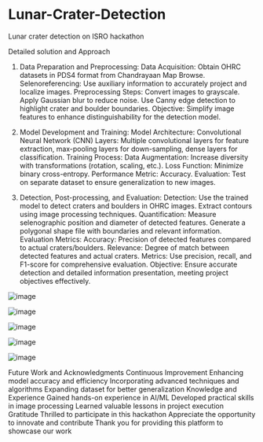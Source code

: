 # Lunar-Crater-Detection
Lunar crater detection on ISRO hackathon



Detailed solution and Approach 
1. Data Preparation and Preprocessing:
Data Acquisition: Obtain OHRC datasets in PDS4 format from Chandrayaan Map Browse.
Selenoreferencing: Use auxiliary information to accurately project and localize images.
Preprocessing Steps:
Convert images to grayscale.
Apply Gaussian blur to reduce noise.
Use Canny edge detection to highlight crater and boulder boundaries.
Objective: Simplify image features to enhance distinguishability for the detection model.

2. Model Development and Training:
Model Architecture: Convolutional Neural Network (CNN)
Layers: Multiple convolutional layers for feature extraction, max-pooling layers for down-sampling, dense layers for classification.
Training Process:
Data Augmentation: Increase diversity with transformations (rotation, scaling, etc.).
Loss Function: Minimize binary cross-entropy.
Performance Metric: Accuracy.
Evaluation: Test on separate dataset to ensure generalization to new images.

3. Detection, Post-processing, and Evaluation:
Detection:
Use the trained model to detect craters and boulders in OHRC images.
Extract contours using image processing techniques.
Quantification:
Measure selenographic position and diameter of detected features.
Generate a polygonal shape file with boundaries and relevant information.
Evaluation Metrics:
Accuracy: Precision of detected features compared to actual craters/boulders.
Relevance: Degree of match between detected features and actual craters.
Metrics: Use precision, recall, and F1-score for comprehensive evaluation.
Objective: Ensure accurate detection and detailed information presentation, meeting project objectives effectively.

![image](https://github.com/user-attachments/assets/d02ba26b-3176-40ac-b768-d9b49cff0c28)

![image](https://github.com/user-attachments/assets/7909183a-b347-4c3c-b183-7a8e18d77fed)

![image](https://github.com/user-attachments/assets/d854bc0b-1580-45e1-ab80-55db511d9295)

![image](https://github.com/user-attachments/assets/022f8dc6-ce7a-4b21-950b-9f56416893ff)

![image](https://github.com/user-attachments/assets/430700d1-544b-4946-abb3-397b48f8c442)



Future Work and Acknowledgments
Continuous Improvement
Enhancing model accuracy and efficiency
Incorporating advanced techniques and algorithms
Expanding dataset for better generalization
Knowledge and Experience
Gained hands-on experience in AI/ML
Developed practical skills in image processing
Learned valuable lessons in project execution
Gratitude
Thrilled to participate in this hackathon
Appreciate the opportunity to innovate and contribute
Thank you for providing this platform to showcase our work







